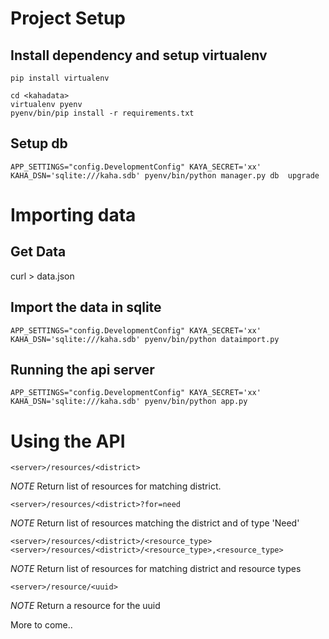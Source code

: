 # Project Setup
## Install dependency and setup virtualenv
    pip install virtualenv
    
    cd <kahadata>
    virtualenv pyenv
    pyenv/bin/pip install -r requirements.txt 


## Setup db

    APP_SETTINGS="config.DevelopmentConfig" KAYA_SECRET='xx' KAHA_DSN='sqlite:///kaha.sdb' pyenv/bin/python manager.py db  upgrade


# Importing data
## Get Data

   curl <kaha-api-data>  > data.json


## Import the data in sqlite
    
    APP_SETTINGS="config.DevelopmentConfig" KAYA_SECRET='xx' KAHA_DSN='sqlite:///kaha.sdb' pyenv/bin/python dataimport.py


## Running the api server

    APP_SETTINGS="config.DevelopmentConfig" KAYA_SECRET='xx' KAHA_DSN='sqlite:///kaha.sdb' pyenv/bin/python app.py


# Using the API 

    <server>/resources/<district>
*NOTE* Return list of resources for matching district.


    <server>/resources/<district>?for=need
*NOTE* Return list of resources matching the district and of type 'Need'

    <server>/resources/<district>/<resource_type>
    <server>/resources/<district>/<resource_type>,<resource_type>
*NOTE* Return list of resources for matching district and resource types

    <server>/resource/<uuid>
*NOTE* Return a resource for the uuid

More to come..
